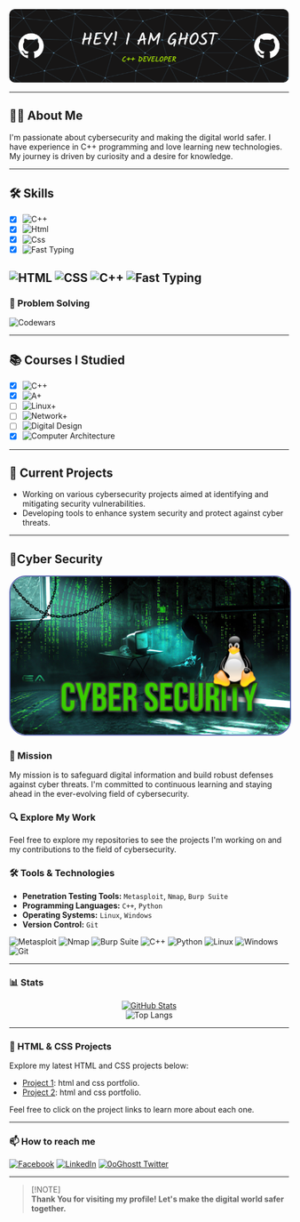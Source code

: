 <div align="center"> 
    <img src="./github-header-image.png"> 
</div>

---

## 🕵️‍♂️ About Me

I'm passionate about cybersecurity and making the digital world safer. I have experience in C++ programming and love learning new technologies. My journey is driven by curiosity and a desire for knowledge.

---

## 🛠️ Skills

- [x] ![C++](https://img.shields.io/badge/C%2B%2B-50%25-blue)
- [x] ![Html](https://img.shields.io/badge/HTML-50%25-blue)
- [x] ![Css](https://img.shields.io/badge/CSS3-50%25-blue)
- [x] ![Fast Typing](https://img.shields.io/badge/Fast%20Typing-25%20words%20in%2030%20seconds-red)

![HTML](https://img.shields.io/badge/HTML-5-E34F26?logo=html5&logoColor=white)
![CSS](https://img.shields.io/badge/CSS-3-1572B6?logo=css3&logoColor=white)
![C++](https://img.shields.io/badge/C++-11-00599C?logo=c%2B%2B&logoColor=white)
![Fast Typing](https://img.shields.io/badge/Fast_Typing-⌨-brightgreen)
---

### 🧩 Problem Solving

![Codewars](https://github.r2v.ch/codewars?user=0xnedal&name=true&top_languages=true&animation=true&stroke=orange&theme=gradient)

---

## 📚 Courses I Studied

- [x] ![C++](https://img.shields.io/badge/C++-Done-00599C?logo=c%2B%2B&logoColor=white)
- [x] ![A+](https://img.shields.io/badge/CompTIA_A%2B-Now-DA3C2E?logo=comptia&logoColor=white)
- [ ] ![Linux+](https://img.shields.io/badge/CompTIA_Linux%2B-Soon-2C8EBB?logo=linux&logoColor=white)
- [ ] ![Network+](https://img.shields.io/badge/CompTIA_Network%2B-Soon-007396?logo=network&logoColor=white)
- [ ] ![Digital Design](https://img.shields.io/badge/Digital_Logic_Design-Soon-orange?logo=logic-design&logoColor=white)
- [x] ![Computer Architecture](https://img.shields.io/badge/Computer_Architecture-Now-orange?logo=computer&logoColor=white)

---

## 💼 Current Projects

- Working on various cybersecurity projects aimed at identifying and mitigating security vulnerabilities.
- Developing tools to enhance system security and protect against cyber threats.


---

## 🔐Cyber Security

<div align="center">
  <img src="./FD830E17-2E2A-4A43-BF57-CEF65D97697A.jpeg" style="border-radius: 30px; max-width: 100%; border: 2px solid #5e69b1;" alt="Cybersecurity Image">
</div>

### 🚀 Mission

My mission is to safeguard digital information and build robust defenses against cyber threats. I'm committed to continuous learning and staying ahead in the ever-evolving field of cybersecurity.

### 🔍 Explore My Work

Feel free to explore my repositories to see the projects I'm working on and my contributions to the field of cybersecurity.

### 🛠️ Tools & Technologies

- **Penetration Testing Tools:** `Metasploit`, `Nmap`, `Burp Suite`
- **Programming Languages:** `C++`, `Python`
- **Operating Systems:** `Linux`, `Windows`
- **Version Control:** `Git`

![Metasploit](https://img.shields.io/badge/Metasploit-3DDC84?logo=Metasploit&logoColor=white) 
![Nmap](https://img.shields.io/badge/Nmap-00599C?logo=nmap&logoColor=white)
![Burp Suite](https://img.shields.io/badge/Burp_Suite-FF6C37?logo=Burp%20Suite&logoColor=white)
![C++](https://img.shields.io/badge/C++-00599C?logo=c%2B%2B&logoColor=white)
![Python](https://img.shields.io/badge/Python-3776AB?logo=python&logoColor=white)
![Linux](https://img.shields.io/badge/Linux-FCC624?logo=linux&logoColor=black)
![Windows](https://img.shields.io/badge/Windows-0078D6?logo=windows&logoColor=white)
![Git](https://img.shields.io/badge/Git-F05032?logo=git&logoColor=white)

---

### 📊 Stats

<div align="center">
   <a href="https://stats.hyochan.dev/en/stats/0xnedal">
    <img src="https://stats.hyochan.dev/api/github-stats?login=0xnedal" width="400" alt="GitHub Stats">
  </a>
</div>
<div align="center">
  <img src="https://github-readme-stats.vercel.app/api/top-langs/?username=0oGhost&langs_count=8&theme=github_dark_dimmed&card_width=400&border_radius=10.5&border_color=597bc3&text_color=FFFFFF" alt="Top Langs" width="400">
</div>

---


### 🎨 HTML & CSS Projects

Explore my latest HTML and CSS projects below:

- [Project 1](https://0xnedal.github.io/0oG170): html and css portfolio.
- [Project 2](https://0xnedal.github.io/0xghost): html and css portfolio.
  
Feel free to click on the project links to learn more about each one.

---

### 📫 How to reach me

 [![Facebook](https://img.shields.io/badge/Facebook-1877F2?logo=facebook&logoColor=white&style=for-the-badge)](https://www.facebook.com/0onedal)
 [![LinkedIn](https://img.shields.io/badge/LinkedIn-0077B5?logo=linkedin&logoColor=white&style=for-the-badge)](https://www.linkedin.com/in/0onedal)
[![0oGhostt Twitter](https://img.shields.io/twitter/follow/0oGhostt?style=for-the-badge&logo=twitter&logoColor=1DA1F2&labelColor=1DA1F2&color=777)](https://twitter.com/0oGhostt)

---

> [!NOTE]\
> **Thank You for visiting my profile! Let's make the digital world safer together.**
